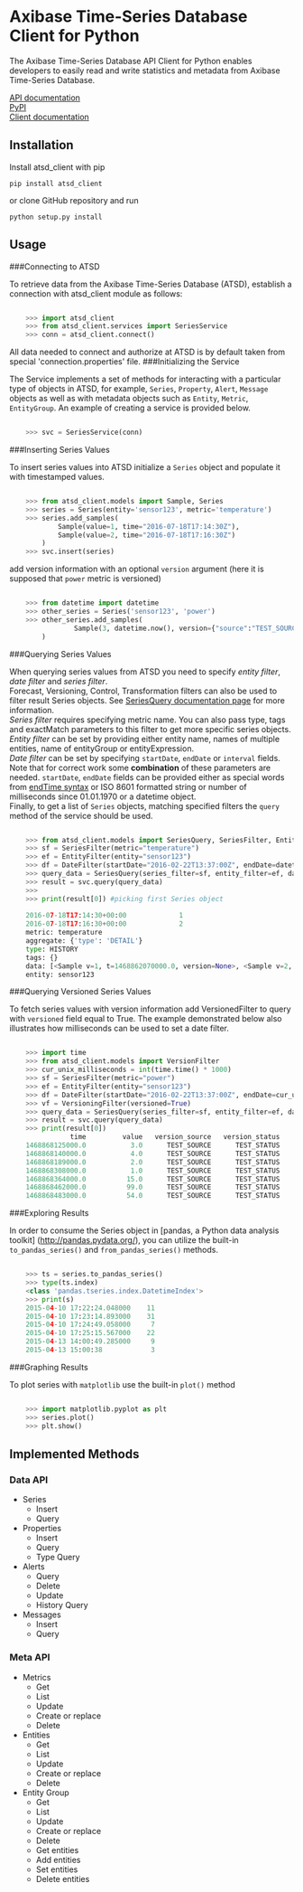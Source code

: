 # Axibase Time-Series Database Client for Python

The Axibase Time-Series Database API Client for Python enables developers 
to easily read and write statistics and metadata 
from Axibase Time-Series Database.

[API documentation](https://axibase.com/atsd/api)  
[PyPI](https://pypi.python.org/pypi/atsd_client)  
[Client documentation](http://pythonhosted.org/atsd_client)

## Installation

Install atsd_client with pip

```
pip install atsd_client
```

or clone GitHub repository and run

```
python setup.py install
```

## Usage

###Connecting to ATSD

To retrieve data from the Axibase Time-Series Database (ATSD), establish a connection with atsd_client module as follows:

```python

    >>> import atsd_client
    >>> from atsd_client.services import SeriesService
    >>> conn = atsd_client.connect()
```
All data needed to connect and authorize at ATSD is by default taken from special 'connection.properties' file.
###Initializing the Service

The Service implements a set of methods for interacting with a particular type of
objects in ATSD, for example, `Series`, `Property`, `Alert`, `Message` objects as well as with metadata objects such as `Entity`, `Metric`, `EntityGroup`. An example of creating a service is provided below.  

```python

    >>> svc = SeriesService(conn)
```

###Inserting Series Values

To insert series values into ATSD initialize a `Series` object and populate it with timestamped values.

```python

    >>> from atsd_client.models import Sample, Series
    >>> series = Series(entity='sensor123', metric='temperature')
    >>> series.add_samples(
    	    Sample(value=1, time="2016-07-18T17:14:30Z"),
     	    Sample(value=2, time="2016-07-18T17:16:30Z")
     	)
    >>> svc.insert(series)
```

add version information with an optional `version` argument (here it is supposed that `power` metric is versioned)

```python

    >>> from datetime import datetime
    >>> other_series = Series('sensor123', 'power')
    >>> other_series.add_samples(
                Sample(3, datetime.now(), version={"source":"TEST_SOURCE", "status":"TEST_STATUS"})
        )
```

###Querying Series Values

When querying series values from ATSD you need to specify *entity filter*, *date filter* and *series filter*. <br>
Forecast, Versioning, Control, Transformation filters can also be used to filter result Series objects.
See [SeriesQuery documentation page](https://github.com/axibase/atsd-docs/blob/master/api/data/series/query.md) for more information.<br>
*Series filter* requires specifying metric name. You can also pass type, tags and exactMatch parameters to this filter to get more specific series objects.<br>
*Entity filter* can be set by providing either entity name, names of multiple entities, name of entityGroup or entityExpression.<br>
*Date filter* can be set by specifying `startDate`, `endDate` or `interval` fields. Note that for correct work some **combination** of these parameters are needed. `startDate`, `endDate` fields can be provided either as special words from [endTime syntax](https://github.com/axibase/atsd-docs/blob/master/end-time-syntax.md) or ISO 8601 formatted string or number of milliseconds since 01.01.1970 or a datetime object.<br>
Finally, to get a list of `Series` objects, matching specified filters the `query` method of the service should be used.

```python

    >>> from atsd_client.models import SeriesQuery, SeriesFilter, EntityFilter, DateFilter
    >>> sf = SeriesFilter(metric="temperature")
    >>> ef = EntityFilter(entity="sensor123")
    >>> df = DateFilter(startDate="2016-02-22T13:37:00Z", endDate=datetime.now())
    >>> query_data = SeriesQuery(series_filter=sf, entity_filter=ef, date_filter=df)
    >>> result = svc.query(query_data)
    >>>
    >>> print(result[0]) #picking first Series object
    
    2016-07-18T17:14:30+00:00             1
	2016-07-18T17:16:30+00:00             2
	metric: temperature
	aggregate: {'type': 'DETAIL'}
	type: HISTORY
	tags: {}
	data: [<Sample v=1, t=1468862070000.0, version=None>, <Sample v=2, t=1468862190000.0, version=None>]
	entity: sensor123
```

###Querying Versioned Series Values

To fetch series values with version information add VersionedFilter to query with `versioned` field equal to True. The example demonstrated below also illustrates how milliseconds can be used to set a date filter. 

```python

    >>> import time
    >>> from atsd_client.models import VersionFilter
    >>> cur_unix_milliseconds = int(time.time() * 1000)
    >>> sf = SeriesFilter(metric="power")
    >>> ef = EntityFilter(entity="sensor123")
    >>> df = DateFilter(startDate="2016-02-22T13:37:00Z", endDate=cur_unix_milliseconds)
    >>> vf = VersioningFilter(versioned=True)
    >>> query_data = SeriesQuery(series_filter=sf, entity_filter=ef, date_filter=df, versioning_filter=vf)
    >>> result = svc.query(query_data)
    >>> print(result[0])
	           time         value   version_source   version_status
	1468868125000.0           3.0      TEST_SOURCE      TEST_STATUS
	1468868140000.0           4.0      TEST_SOURCE      TEST_STATUS
	1468868189000.0           2.0      TEST_SOURCE      TEST_STATUS
	1468868308000.0           1.0      TEST_SOURCE      TEST_STATUS
	1468868364000.0          15.0      TEST_SOURCE      TEST_STATUS
	1468868462000.0          99.0      TEST_SOURCE      TEST_STATUS
	1468868483000.0          54.0      TEST_SOURCE      TEST_STATUS
```

###Exploring Results

In order to consume the Series object in [pandas, a Python data analysis toolkit]
(http://pandas.pydata.org/), you can utilize the built-in `to_pandas_series()`
and `from_pandas_series()` methods.

```python

    >>> ts = series.to_pandas_series()
    >>> type(ts.index)
    <class 'pandas.tseries.index.DatetimeIndex'>
    >>> print(s)
    2015-04-10 17:22:24.048000    11
    2015-04-10 17:23:14.893000    31
    2015-04-10 17:24:49.058000     7
    2015-04-10 17:25:15.567000    22
    2015-04-13 14:00:49.285000     9
    2015-04-13 15:00:38            3
```

###Graphing Results

To plot series with `matplotlib` use the built-in `plot()` method

```python

    >>> import matplotlib.pyplot as plt
    >>> series.plot()
    >>> plt.show()
```

## Implemented Methods

### Data API
- Series
    - Insert
    - Query
- Properties
    - Insert
    - Query
    - Type Query
- Alerts 
    - Query
    - Delete
    - Update
    - History Query
- Messages
	- Insert
	- Query
    
### Meta API
- Metrics 
    - Get
    - List
    - Update
    - Create or replace
    - Delete
- Entities
    - Get
    - List
    - Update
    - Create or replace
    - Delete
- Entity Group 
    - Get
    - List
    - Update
    - Create or replace
    - Delete
    - Get entities
    - Add entities
    - Set entities
    - Delete entities
    
